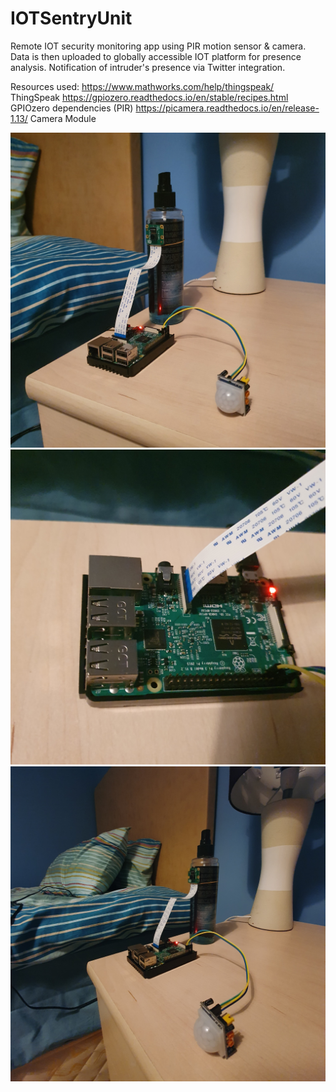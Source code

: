 # IOTSentryUnit
Remote IOT security monitoring app using PIR motion sensor & camera. 
Data is then uploaded to globally accessible IOT platform for presence analysis.
Notification of intruder's presence via Twitter integration.


Resources used:
https://www.mathworks.com/help/thingspeak/ ThingSpeak
https://gpiozero.readthedocs.io/en/stable/recipes.html GPIOzero dependencies (PIR)
https://picamera.readthedocs.io/en/release-1.13/ Camera Module

![pic1](https://raw.githubusercontent.com/AttiaFX/IOTSentryUnit/website/Photos/20191222_231518.jpg)
![pic2](https://raw.githubusercontent.com/AttiaFX/IOTSentryUnit/website/Photos/20191222_231528.jpg)
![pic2](https://raw.githubusercontent.com/AttiaFX/IOTSentryUnit/website/Photos/20191222_231546.jpg)
